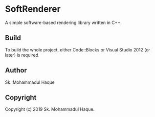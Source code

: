 # SoftRenderer   

A simple software-based rendering library written in C++.

## Build   

To build the whole project, either Code::Blocks or Visual Studio 2012 (or later) is required.

## Author   

Sk. Mohammadul Haque 

## Copyright   

Copyright (c) 2019 Sk. Mohammadul Haque. 

